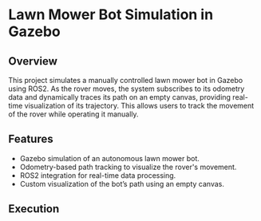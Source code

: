 # Lawn Mower Bot Simulation in Gazebo
## Overview
This project simulates a manually controlled lawn mower bot in Gazebo using ROS2. As the rover moves, the system subscribes to its odometry data and dynamically traces its path on an empty canvas, providing real-time visualization of its trajectory. This allows users to track the movement of the rover while operating it manually.
## Features
 - Gazebo simulation of an autonomous lawn mower bot.
 - Odometry-based path tracking to visualize the rover's movement.
 - ROS2 integration for real-time data processing.
 - Custom visualization of the bot’s path using an empty canvas.

 ## Execution
 
